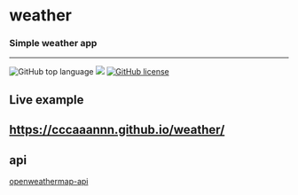 # weather
### Simple weather app
---
![GitHub top language](https://img.shields.io/github/languages/top/cccaaannn/weather?style=flat-square) ![](https://img.shields.io/github/repo-size/cccaaannn/weather?style=flat-square) [![GitHub license](https://img.shields.io/github/license/cccaaannn/weather?style=flat-square)](https://github.com/cccaaannn/weather/blob/master/LICENSE)


## Live example
## https://cccaaannn.github.io/weather/


## api
[openweathermap-api](https://openweathermap.org/)

